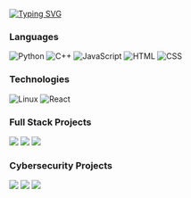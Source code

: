[![Typing SVG](https://readme-typing-svg.demolab.com?font=Fira+Code&pause=1000&center=true&vCenter=true&multiline=true&width=435&lines=%F0%9F%91%8B+Hello+there!+I'm+Noah+Sanderson)](https://git.io/typing-svg)
### Languages

![Python](https://img.shields.io/badge/-Python-000?&logo=Python)
![C++](https://img.shields.io/badge/-C++-000?&logo=c%2b%2b&logoColor=00599C)
![JavaScript](https://img.shields.io/badge/-JavaScript-000?&logo=JavaScript)
![HTML](https://camo.githubusercontent.com/c0f60c84bd23525a0f1e5972ff5052f878eb4104e88b347b7f0004d0e6ad8898/68747470733a2f2f696d672e736869656c64732e696f2f62616467652f2d48544d4c352d4533344632363f7374796c653d666c61742d737175617265266c6f676f3d68746d6c35266c6f676f436f6c6f723d7768697465)
![CSS](https://camo.githubusercontent.com/d2de8f341090cb9d72d132ef5f73c2a2c9be3081193bd9c7f3fee5b4973ece27/68747470733a2f2f696d672e736869656c64732e696f2f62616467652f2d435353332d3135373242363f7374796c653d666c61742d737175617265266c6f676f3d63737333)

### Technologies

![Linux](https://img.shields.io/badge/-Linux-000?&logo=Linux)
![React](https://img.shields.io/badge/-React-000?&logo=React)

### Full Stack Projects

[![](https://img.shields.io/badge/-🧬%20My%20Website-000)](https://github.com/Noah4u76/Portfolio-Website)
[![](https://img.shields.io/badge/-🧠%20Discrete%20StudyGuide-000)](https://github.com/Noah4u76/study-guide)
[![](https://img.shields.io/badge/-👾%20Neo%20Punks-000)](https://github.com/Noah4u76/NeoPunks)



### Cybersecurity Projects
[![](https://img.shields.io/badge/-🔒%20XOR%20Encryption-000)](https://github.com/Noah4u76/XOR-Encryption-Project)
[![](https://img.shields.io/badge/-💬%20SecureChat-000)](https://github.com/kushpatelj86/CPSC-455-Project)
[![](https://img.shields.io/badge/-📊%20ATIRS-000)](https://github.com/Noah4u76/Adaptive-Threat-Intelligence-Response-System)
